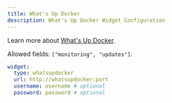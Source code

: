 ```yaml
---
title: What's Up Docker
description: What's Up Docker Widget Configuration
---
```


Learn more about [What's Up Docker](https://github.com/fmartinou/whats-up-docker).

Allowed fields: `["monitoring", "updates"]`.

```yaml
widget:
  type: whatsupdocker
  url: http://whatsupdocker:port
  username: username # optional
  password: password # optional
```
